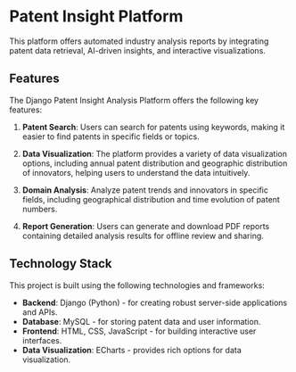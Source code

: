 # Patent Insight Platform 
This platform offers automated industry analysis reports by integrating patent data retrieval, AI-driven insights, and interactive visualizations.

## Features

The Django Patent Insight Analysis Platform offers the following key features:

1. **Patent Search**: Users can search for patents using keywords, making it easier to find patents in specific fields or topics.

2. **Data Visualization**: The platform provides a variety of data visualization options, including annual patent distribution and geographic distribution of innovators, helping users to understand the data intuitively.

3. **Domain Analysis**: Analyze patent trends and innovators in specific fields, including geographical distribution and time evolution of patent numbers.

4. **Report Generation**: Users can generate and download PDF reports containing detailed analysis results for offline review and sharing.

## Technology Stack

This project is built using the following technologies and frameworks:

- **Backend**: Django (Python) - for creating robust server-side applications and APIs.
- **Database**: MySQL - for storing patent data and user information.
- **Frontend**: HTML, CSS, JavaScript - for building interactive user interfaces.
- **Data Visualization**: ECharts - provides rich options for data visualization.
